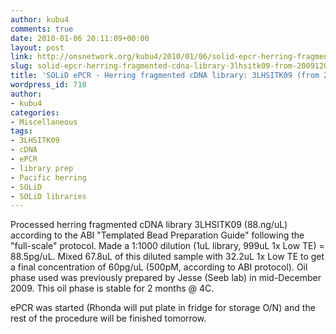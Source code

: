 ```yaml
---
author: kubu4
comments: true
date: 2010-01-06 20:11:09+00:00
layout: post
link: http://onsnetwork.org/kubu4/2010/01/06/solid-epcr-herring-fragmented-cdna-library-3lhsitk09-from-20091209/
slug: solid-epcr-herring-fragmented-cdna-library-3lhsitk09-from-20091209
title: 'SOLiD ePCR - Herring fragmented cDNA library: 3LHSITK09 (from 20091209)'
wordpress_id: 718
author:
- kubu4
categories:
- Miscellaneous
tags:
- 3LHSITK09
- cDNA
- ePCR
- library prep
- Pacific herring
- SOLiD
- SOLiD libraries
---
```


Processed herring fragmented cDNA library 3LHSITK09 (88.ng/uL) according to the ABI "Templated Bead Preparation Guide" following the "full-scale" protocol. Made a 1:1000 dilution (1uL library, 999uL 1x Low TE) = 88.5pg/uL. Mixed 67.8uL of this diluted sample with 32.2uL 1x Low TE to get a final concentration of 60pg/uL (500pM, according to ABI protocol). Oil phase used was previously prepared by Jesse (Seeb lab) in mid-December 2009. This oil phase is stable for 2 months @ 4C.

ePCR was started (Rhonda will put plate in fridge for storage O/N) and the rest of the procedure will be finished tomorrow.

